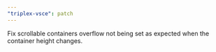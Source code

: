 ```yaml
---
"triplex-vsce": patch
---
```


Fix scrollable containers overflow not being set as expected when the container height changes.
